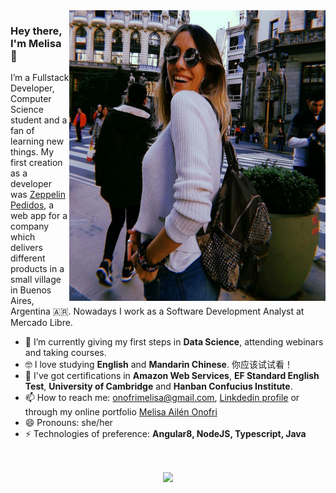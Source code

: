 <img align="right" src="https://github.com/onofrimelisa/onofrimelisa/blob/main/profile.jpg" alt="Illustration of Melisa" width=410px height=465px/>

### Hey there, I'm Melisa 👋

I’m a Fullstack Developer, Computer Science student and a fan of learning new things. My first creation as a developer was [Zeppelin Pedidos](zeppelinok.com), a web app for a company which delivers different products in a small village in Buenos Aires, Argentina 🇦🇷. Nowadays I work as a Software Development Analyst at Mercado Libre.

- 📱  I’m currently giving my first steps in **Data Science**, attending webinars and taking courses.
- 🤓  I love studying **English** and **Mandarin Chinese**. 你应该试试看！
- 💬  I've got certifications in **Amazon Web Services**, **EF Standard English Test**, **University of Cambridge** and **Hanban Confucius Institute**.
- 📫  How to reach me: onofrimelisa@gmail.com, [Linkdedin profile](https://www.linkedin.com/in/onofrimelisa/) or through my online portfolio [Melisa Ailén Onofri](https://onofrimelisa.github.io/myportfolio/)
- 😄  Pronouns: she/her
- ⚡  Technologies of preference: **Angular8, NodeJS, Typescript, Java**

<br>

<center> 
  <p align="center"> 
    <img align="center" src="https://github-readme-stats.vercel.app/api?username=onofrimelisa&&show_icons=true&title_color=ffffff&icon_color=bb2acf&text_color=daf7dc&bg_color=151515">
  </p>
</center>

